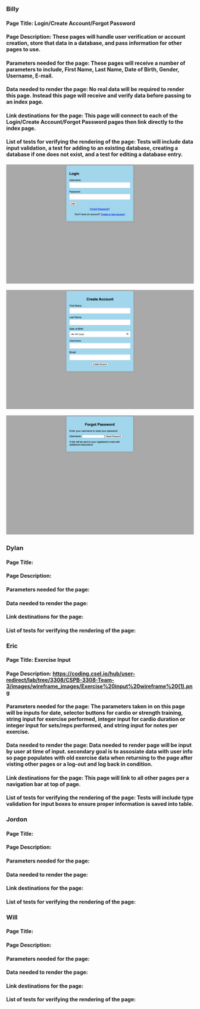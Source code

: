 ### Billy

#### Page Title: Login/Create Account/Forgot Password

#### Page Description: These pages will handle user verification or account creation, store that data in a database, and pass information for other pages to use. 

#### Parameters needed for the page: These pages will receive a number of parameters to include, First Name, Last Name, Date of Birth, Gender, Username, E-mail.

#### Data needed to render the page: No real data will be required to render this page. Instead this page will receive and verify data before passing to an index page.

#### Link destinations for the page: This page will connect to each of the Login/Create Account/Forgot Password pages then link directly to the index page.

#### List of tests for verifying the rendering of the page: Tests will include data input validation, a test for adding to an existing database, creating a database if one does not exist, and a test for editing a database entry.

![Login Screen](images/weekly_status/sprint_02/Login.png)

![Create Account](images/weekly_status/sprint_02/Create_Account.png)

![Forgot_Password](images/weekly_status/sprint_02/Forgot_Password.png)

### Dylan

#### Page Title: 

#### Page Description: 

#### Parameters needed for the page:

#### Data needed to render the page: 

#### Link destinations for the page: 

#### List of tests for verifying the rendering of the page: 



### Eric

#### Page Title: Exercise Input

#### Page Description: https://coding.csel.io/hub/user-redirect/lab/tree/3308/CSPB-3308-Team-3/images/wireframe_images/Exercise%20input%20wireframe%20(1).png

#### Parameters needed for the page: The parameters taken in on this page will be inputs for date, selector buttons for cardio or strength training, string input for exercise performed, integer input for cardio duration or integer input for sets/reps performed, and string input for notes per exercise.

#### Data needed to render the page: Data needed to render page will be input by user at time of input. secondary goal is to assosiate data with user info so page populates with old exercise data when returning to the page after visting other pages or a log-out and log back in condition. 

#### Link destinations for the page: This page will link to all other pages per a navigation bar at top of page. 

#### List of tests for verifying the rendering of the page: Tests will include type validation for input boxes to ensure proper information is saved into table. 



### Jordon

#### Page Title: 

#### Page Description: 

#### Parameters needed for the page:

#### Data needed to render the page: 

#### Link destinations for the page: 

#### List of tests for verifying the rendering of the page: 



### Will

#### Page Title: 

#### Page Description: 

#### Parameters needed for the page:

#### Data needed to render the page: 

#### Link destinations for the page: 

#### List of tests for verifying the rendering of the page: 
